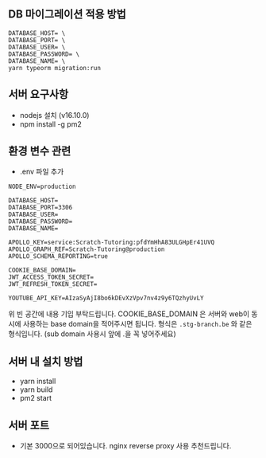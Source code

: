 ## DB 마이그레이션 적용 방법
```
DATABASE_HOST= \
DATABASE_PORT= \
DATABASE_USER= \
DATABASE_PASSWORD= \ 
DATABASE_NAME= \ 
yarn typeorm migration:run
```

## 서버 요구사항
- nodejs 설치 (v16.10.0)
- npm install -g pm2

## 환경 변수 관련
- .env 파일 추가
```
NODE_ENV=production

DATABASE_HOST=
DATABASE_PORT=3306
DATABASE_USER=
DATABASE_PASSWORD=
DATABASE_NAME=

APOLLO_KEY=service:Scratch-Tutoring:pfdYmHhA83ULGHpEr41UVQ
APOLLO_GRAPH_REF=Scratch-Tutoring@production
APOLLO_SCHEMA_REPORTING=true

COOKIE_BASE_DOMAIN=
JWT_ACCESS_TOKEN_SECRET=
JWT_REFRESH_TOKEN_SECRET=

YOUTUBE_API_KEY=AIzaSyAjI8bo6kDEvXzVpv7nv4z9y6TQzhyUvLY
```

위 빈 공간에 내용 기입 부탁드립니다.
COOKIE_BASE_DOMAIN 은 서버와 web이 동시에 사용하는 base domain을 적어주시면 됩니다. 형식은 ```.stg-branch.be``` 와 같은 형식입니다. (sub domain 사용시 앞에 .을 꼭 넣어주세요)

## 서버 내 설치 방법
- yarn install
- yarn build
- pm2 start

## 서버 포트 
- 기본 3000으로 되어있습니다. nginx reverse proxy 사용 추천드립니다.

